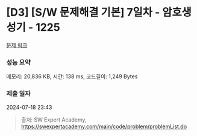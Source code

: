 # [D3] [S/W 문제해결 기본] 7일차 - 암호생성기 - 1225 

[문제 링크](https://swexpertacademy.com/main/code/problem/problemDetail.do?contestProbId=AV14uWl6AF0CFAYD) 

### 성능 요약

메모리: 20,836 KB, 시간: 138 ms, 코드길이: 1,249 Bytes

### 제출 일자

2024-07-18 23:43



> 출처: SW Expert Academy, https://swexpertacademy.com/main/code/problem/problemList.do